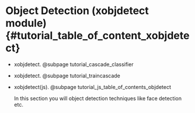 Object Detection (xobjdetect module) {#tutorial_table_of_content_xobjdetect}
========================================================

-   xobjdetect. @subpage tutorial_cascade_classifier
-   xobjdetect. @subpage tutorial_traincascade
-   xobjdetect(js). @subpage tutorial_js_table_of_contents_objdetect

    In this section you
    will object detection techniques like face detection etc.
